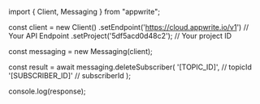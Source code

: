 import { Client, Messaging } from "appwrite";

const client = new Client()
    .setEndpoint('https://cloud.appwrite.io/v1') // Your API Endpoint
    .setProject('5df5acd0d48c2'); // Your project ID

const messaging = new Messaging(client);

const result = await messaging.deleteSubscriber(
    '[TOPIC_ID]', // topicId
    '[SUBSCRIBER_ID]' // subscriberId
);

console.log(response);

